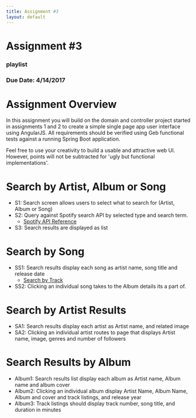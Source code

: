 ```yaml
---
title: Assignment #3
layout: default
---
```


# Assignment #3

### playlist

### Due Date: 4/14/2017

# Assignment Overview
In this assignment you will build on the domain and controller project started in assignments 1 and 2 to create a simple single page app user interface using AngularJS.  All requirements should be verified using Geb functional tests against a running Spring Boot application.

Feel free to use your creativity to build a usable and attractive web UI.  However, points will not be subtracted for 'ugly but functional implementations'.


# Search by Artist, Album or Song
- S1: Search screen allows users to select what to search for (Artist, Album or Song)
- S2: Query against Spotify search API by selected type and search term.
  - [Spotify API Reference](https://developer.spotify.com/web-api/search-item/)
- S3: Search results are displayed as list

# Search by Song
- SS1: Search results display each song as artist name, song title and release date
  - [Search by Track](https://api.spotify.com/v1/search?q=abba&type=track)
- SS2: Clicking an individual song takes to the Album details its a part of.

# Search by Artist Results
- SA1: Search results display each artist as Artist name, and related image
- SA2: Clicking an individual artist routes to page that displays Artist name, image, genres and number of followers

# Search Results by Album
- Album1: Search results list display each album as Artist name, Album name and album cover
- Album2: Clicking an individual album display Artist Name, Album Name, Album and cover and track listings, and release year
- Album3: Track listings should display track number, song title, and duration in minutes

